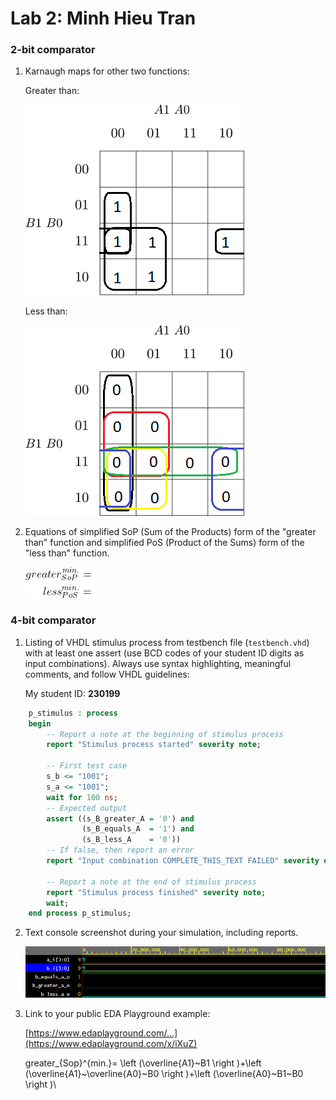 # Lab 2: Minh Hieu Tran

### 2-bit comparator

1. Karnaugh maps for other two functions:

   Greater than:

   ![K-maps](images/kmap_greater.png)

   Less than:

   ![K-maps](images/kmap_less.png)

2. Equations of simplified SoP (Sum of the Products) form of the "greater than" function and simplified PoS (Product of the Sums) form of the "less than" function.

   ![Logic functions](images/comparator_min.png)

### 4-bit comparator

1. Listing of VHDL stimulus process from testbench file (`testbench.vhd`) with at least one assert (use BCD codes of your student ID digits as input combinations). Always use syntax highlighting, meaningful comments, and follow VHDL guidelines:

   My student ID: **230199**

```vhdl
    p_stimulus : process
    begin
        -- Report a note at the beginning of stimulus process
        report "Stimulus process started" severity note;

        -- First test case
        s_b <= "1001";
        s_a <= "1001";
        wait for 100 ns;
        -- Expected output
        assert ((s_B_greater_A = '0') and
                (s_B_equals_A  = '1') and
                (s_B_less_A    = '0'))
        -- If false, then report an error
        report "Input combination COMPLETE_THIS_TEXT FAILED" severity error;

        -- Report a note at the end of stimulus process
        report "Stimulus process finished" severity note;
        wait;
    end process p_stimulus;
```

2. Text console screenshot during your simulation, including reports.

   ![your figure](images/figure.png)

3. Link to your public EDA Playground example:

   [https://www.edaplayground.com/...](https://www.edaplayground.com/x/iXuZ)
   
      greater_{Sop}^{min.}= \left (\overline{A1}~B1  \right )+\left (\overline{A1}~\overline{A0}~B0  \right )+\left (\overline{A0}~B1~B0  \right )\\
~~~~~less_{Sop}^{min.}=\left (A1~B1  \right )+\left (\overline{B0}~\overline{B1}~A0  \right )+\left (\overline{B0}~A1~A0  \right )
